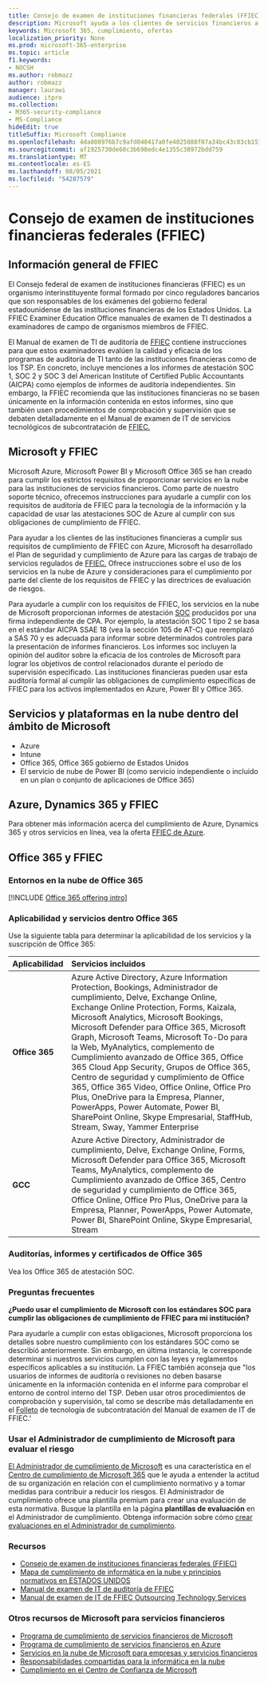 ```yaml
---
title: Consejo de examen de instituciones financieras federales (FFIEC)
description: Microsoft ayuda a los clientes de servicios financieros a cumplir con los requisitos de auditoría del Consejo federal de examen de instituciones financieras (FFIEC).
keywords: Microsoft 365, cumplimiento, ofertas
localization_priority: None
ms.prod: microsoft-365-enterprise
ms.topic: article
f1.keywords:
- NOCSH
ms.author: robmazz
author: robmazz
manager: laurawi
audience: itpro
ms.collection:
- M365-security-compliance
- MS-Compliance
hideEdit: true
titleSuffix: Microsoft Compliance
ms.openlocfilehash: 4da808976b7c9afd040417a0fe4025888f07a34bc43c03cb151410244bb437df
ms.sourcegitcommit: af1925730de60c3b698edc4e1355c38972bdd759
ms.translationtype: MT
ms.contentlocale: es-ES
ms.lasthandoff: 08/05/2021
ms.locfileid: "54287579"
---
```

# <a name="federal-financial-institutions-examination-council-ffiec"></a>Consejo de examen de instituciones financieras federales (FFIEC)

## <a name="ffiec-overview"></a>Información general de FFIEC

El Consejo federal de examen de instituciones financieras (FFIEC) es un organismo interinstituyente formal formado por cinco reguladores bancarios que son responsables de los exámenes del gobierno federal estadounidense de las instituciones financieras de los Estados Unidos. La FFIEC Examiner Education Office manuales de examen de TI destinados a examinadores de campo de organismos miembros de FFIEC.

El Manual de examen de TI de auditoría de [FFIEC](https://ithandbook.ffiec.gov/it-booklets/audit.aspx) contiene instrucciones para que estos examinadores evalúen la calidad y eficacia de los programas de auditoría de TI tanto de las instituciones financieras como de los TSP. En concreto, incluye menciones a los informes de atestación SOC 1, SOC 2 y SOC 3 del American Institute of Certified Public Accountants (AICPA) como ejemplos de informes de auditoría independientes. Sin embargo, la FFIEC recomienda que las instituciones financieras no se basen únicamente en la información contenida en estos informes, sino que también usen procedimientos de comprobación y supervisión que se debaten detalladamente en el Manual de examen de IT de servicios tecnológicos de subcontratación de [FFIEC.](https://ithandbook.ffiec.gov/it-booklets/outsourcing-technology-services.aspx)

## <a name="microsoft-and-ffiec"></a>Microsoft y FFIEC

Microsoft Azure, Microsoft Power BI y Microsoft Office 365 se han creado para cumplir los estrictos requisitos de proporcionar servicios en la nube para las instituciones de servicios financieros. Como parte de nuestro soporte técnico, ofrecemos instrucciones para ayudarle a cumplir con los requisitos de auditoría de FFIEC para la tecnología de la información y la capacidad de usar las atestaciones SOC de Azure al cumplir con sus obligaciones de cumplimiento de FFIEC.

Para ayudar a los clientes de las instituciones financieras a cumplir sus requisitos de cumplimiento de FFIEC con Azure, Microsoft ha desarrollado el Plan de seguridad y cumplimiento de Azure para las cargas de trabajo de servicios regulados de [FFIEC.](https://servicetrust.microsoft.com/ViewPage/FFIECBlueprint) Ofrece instrucciones sobre el uso de los servicios en la nube de Azure y consideraciones para el cumplimiento por parte del cliente de los requisitos de FFIEC y las directrices de evaluación de riesgos.

Para ayudarle a cumplir con los requisitos de FFIEC, los servicios en la nube de Microsoft proporcionan informes de atestación [SOC](offering-SOC.md) producidos por una firma independiente de CPA. Por ejemplo, la atestación SOC 1 tipo 2 se basa en el estándar AICPA SSAE 18 (vea la sección 105 de AT-C) que reemplazó a SAS 70 y es adecuada para informar sobre determinados controles para la presentación de informes financieros. Los informes soc incluyen la opinión del auditor sobre la eficacia de los controles de Microsoft para lograr los objetivos de control relacionados durante el período de supervisión especificado. Las instituciones financieras pueden usar esta auditoría formal al cumplir las obligaciones de cumplimiento específicas de FFIEC para los activos implementados en Azure, Power BI y Office 365.

## <a name="microsoft-in-scope-cloud-platforms--services"></a>Servicios y plataformas en la nube dentro del ámbito de Microsoft

- Azure
- Intune
- Office 365, Office 365 gobierno de Estados Unidos
- El servicio de nube de Power BI (como servicio independiente o incluido en un plan o conjunto de aplicaciones de Office 365)

## <a name="azure-dynamics-365-and-ffiec"></a>Azure, Dynamics 365 y FFIEC

Para obtener más información acerca del cumplimiento de Azure, Dynamics 365 y otros servicios en línea, vea la oferta [FFIEC de Azure](/azure/compliance/offerings/offering-ffiec-us).

## <a name="office-365-and-ffiec"></a>Office 365 y FFIEC

### <a name="office-365-cloud-environments"></a>Entornos en la nube de Office 365

[!INCLUDE [Office 365 offering intro](../includes/o365-offering-introduction.md)]

### <a name="office-365-applicability-and-in-scope-services"></a>Aplicabilidad y servicios dentro Office 365

Use la siguiente tabla para determinar la aplicabilidad de los servicios y la suscripción de Office 365:

| **Aplicabilidad** | **Servicios incluidos** |
|:------------------|:----------------------|
| **Office 365** | Azure Active Directory, Azure Information Protection, Bookings, Administrador de cumplimiento, Delve, Exchange Online, Exchange Online Protection, Forms, Kaizala, Microsoft Analytics, Microsoft Bookings, Microsoft Defender para Office 365, Microsoft Graph, Microsoft Teams, Microsoft To-Do para la Web, MyAnalytics, complemento de Cumplimiento avanzado de Office 365, Office 365 Cloud App Security, Grupos de Office 365, Centro de seguridad y cumplimiento de Office 365, Office 365 Video, Office Online, Office Pro Plus, OneDrive para la Empresa, Planner, PowerApps, Power Automate, Power BI, SharePoint Online, Skype Empresarial, StaffHub, Stream, Sway, Yammer Enterprise |
| **GCC** | Azure Active Directory, Administrador de cumplimiento, Delve, Exchange Online, Forms, Microsoft Defender para Office 365, Microsoft Teams, MyAnalytics, complemento de Cumplimiento avanzado de Office 365, Centro de seguridad y cumplimiento de Office 365, Office Online, Office Pro Plus, OneDrive para la Empresa, Planner, PowerApps, Power Automate, Power BI, SharePoint Online, Skype Empresarial, Stream |

### <a name="office-365-audits-reports-and-certificates"></a>Auditorías, informes y certificados de Office 365

Vea los Office 365 de atestación SOC.

### <a name="frequently-asked-questions"></a>Preguntas frecuentes

**¿Puedo usar el cumplimiento de Microsoft con los estándares SOC para cumplir las obligaciones de cumplimiento de FFIEC para mi institución?**

Para ayudarle a cumplir con estas obligaciones, Microsoft proporciona los detalles sobre nuestro cumplimiento con los estándares SOC como se describió anteriormente. Sin embargo, en última instancia, le corresponde determinar si nuestros servicios cumplen con las leyes y reglamentos específicos aplicables a su institución. La FFIEC también aconseja que "los usuarios de informes de auditoría o revisiones no deben basarse únicamente en la información contenida en el informe para comprobar el entorno de control interno del TSP. Deben usar otros procedimientos de comprobación y supervisión, tal como se describe más detalladamente en el [Folleto](https://ithandbook.ffiec.gov/it-booklets/outsourcing-technology-services.aspx) de tecnología de subcontratación del Manual de examen de IT de FFIEC.'

### <a name="use-microsoft-compliance-manager-to-assess-your-risk"></a>Usar el Administrador de cumplimiento de Microsoft para evaluar el riesgo

[El Administrador de cumplimiento de Microsoft](/microsoft-365/compliance/compliance-manager) es una característica en el [Centro de cumplimiento de Microsoft 365](/microsoft-365/compliance/microsoft-365-compliance-center) que le ayuda a entender la actitud de su organización en relación con el cumplimiento normativo y a tomar medidas para contribuir a reducir los riesgos. El Administrador de cumplimiento ofrece una plantilla premium para crear una evaluación de esta normativa. Busque la plantilla en la página **plantillas de evaluación** en el Administrador de cumplimiento. Obtenga información sobre cómo [crear evaluaciones en el Administrador de cumplimiento](/microsoft-365/compliance/compliance-manager-assessments).

### <a name="resources"></a>Recursos

- [Consejo de examen de instituciones financieras federales (FFIEC)](https://www.ffiec.gov/)
- [Mapa de cumplimiento de informática en la nube y principios normativos en ESTADOS UNIDOS](https://servicetrust.microsoft.com/ViewPage/TrustDocuments?command=Download&downloadType=Document&downloadId=5b483567-00b0-4d86-96ae-ee887dadb61c&docTab=6d000410-c9e9-11e7-9a91-892aae8839ad_Compliance_Guides)
- [Manual de examen de IT de auditoría de FFIEC](https://ithandbook.ffiec.gov/it-booklets/audit.aspx)
- [Manual de examen de IT de FFIEC Outsourcing Technology Services](https://ithandbook.ffiec.gov/it-booklets/outsourcing-technology-services.aspx)

### <a name="other-microsoft-resources-for-financial-services"></a>Otros recursos de Microsoft para servicios financieros

- [Programa de cumplimiento de servicios financieros de Microsoft](https://www.microsoft.com/download/details.aspx?id=55332)
- [Programa de cumplimiento de servicios financieros en Azure](https://azure.microsoft.com/resources/videos/azurecon-2015-financial-services-compliance-in-azure/)
- [Servicios en la nube de Microsoft para empresas y servicios financieros](https://servicetrust.microsoft.com/viewpage/financialservicesoverview)
- [Responsabilidades compartidas para la informática en la nube](https://aka.ms/sharedresponsibility)
- [Cumplimiento en el Centro de Confianza de Microsoft](https://www.microsoft.com/trust-center/compliance/compliance-overview)
